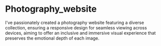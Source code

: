 # Photography_website
I've passionately created a photography website featuring a diverse collection, ensuring a responsive design for seamless viewing across devices, aiming to offer an inclusive and immersive visual experience that preserves the emotional depth of each image.
